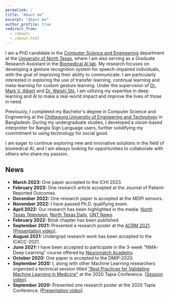 ```yaml
---
permalink: /
title: "About me"
excerpt: "About me"
author_profile: true
redirect_from: 
  - /about/
  - /about.html
---
```


I am a PhD candidate in the [Computer Science and Engineering](https://computerscience.engineering.unt.edu/) department at the [University of North Texas](https://www.unt.edu/), where I am also serving as a Graduate Research Assistant in the [Biomedical AI lab](https://www.biomed-ai.com/home). My research focuses on developing a gesture recognition system for speech-impaired individuals, with the goal of improving their ability to communicate. I am particularly interested in exploring the use of transfer learning, continual learning and meta-learning for custom gesture learning. Under the supervision of [Dr. Mark V. Albert](https://sites.google.com/view/biomed-ai/people/mark-v-albert) and [Dr. Weishi Shi](https://scholar.google.com/citations?user=nAPZIPsAAAAJ&hl=en), I am utilizing my expertise in deep learning and AI to make a real-world impact and improve the lives of those in need.

Previously, I completed my Bachelor's degree in Computer Science and Engineering at the [Chittagong University of Engineering and Technology](https://www.cuet.ac.bd/) in Bangladesh. During my undergraduate studies, I developed a vision-based interpreter for Bangla Sign Language users, further solidifying my commitment to using technology for social good.

I am eager to continue exploring new and innovative solutions in the field of biomedical AI, and I am always looking for opportunities to collaborate with others who share my passion.

News
------
- **March 2023:** One paper accepted to the ICHI 2023.
- **February 2023:** One research article accepted at the Journal of Patient-Reported Outcomes.
- **December 2022:** One research paper is accepted at the MDPI sensors.
- **November 2022:** I have passed Ph.D. qualifying exam.
- **April 2022:** Our research has been highlighted in the media: [North Texas Television](https://www.northtexastelevision.com/post/unt-professor-and-students-create-an-app-to-improve-communication-among-the-disabled), [North Texas Daily](https://www.ntdaily.com/professor-develops-talkmotion-app-for-those-unable-to-speak/), [UNT News](https://news.unt.edu/news-releases/unt-professor-works-improve-communication-people-unable-speak-and-limited-mobility).
- **February 2022:** Book chapter has been published.
- **September 2021:** Presented a research poster at the [ACRM 2021](https://acrm.org/meetings/2021-annual-conference/).[[Presentation video]](https://drive.google.com/file/d/1fhAtlYBALeYWYc0jBJgnK-GKQOB6CxaP/view?usp=sharing).
- **August 2021:** Undergrad research work has been accepted to the ICACC-2021.
- **June 2021:** I have been accepted to participate in the 3-week "NMA-Deep Learning" course offered by [Neuromatch Academy](https://academy.neuromatch.io/).
- **October 2020:** One paper is accepted to the DMIP-2020.
- **September 2020:** I, along with other Machine Learning researchers organized a technical session titled ["Best Practices for Validating Machine Learning in Medicine"](https://tapia.harmonyapp.com/schedule/friday-september-18-2020/200pm-315pm/best-practices-for-validating-machine-learning-in-medicine/) at the 2020 Tapia Conference. [[Session video]](https://www.youtube.com/watch?v=YrtqujFsUco&ab_channel=TheBiomedicalAILabatUNT).
- **September 2020:** Presented one research poster at the 2020 Tapia Conference. [[Presentation video]](https://drive.google.com/file/d/1-ZCSfBYEvfRfv2AwdSI3CGROKYaP6-eW/view?usp=sharing).
